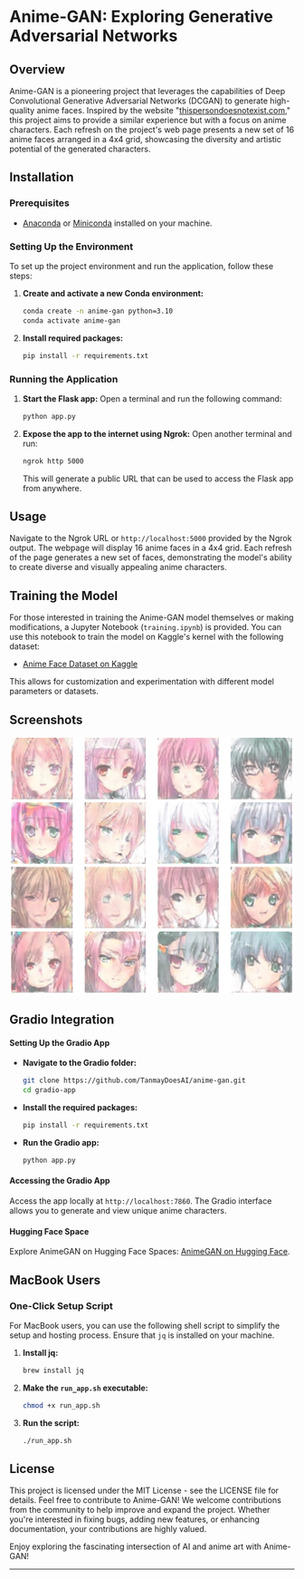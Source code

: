 # Anime-GAN: Exploring Generative Adversarial Networks

## Overview
Anime-GAN is a pioneering project that leverages the capabilities of Deep Convolutional Generative Adversarial Networks (DCGAN) to generate high-quality anime faces. Inspired by the website "[thispersondoesnotexist.com](https://thispersondoesnotexist.com)," this project aims to provide a similar experience but with a focus on anime characters. Each refresh on the project's web page presents a new set of 16 anime faces arranged in a 4x4 grid, showcasing the diversity and artistic potential of the generated characters.

## Installation

### Prerequisites
- [Anaconda](https://www.anaconda.com/) or [Miniconda](https://docs.anaconda.com/free/miniconda/index.html) installed on your machine.

### Setting Up the Environment
To set up the project environment and run the application, follow these steps:

1. **Create and activate a new Conda environment:**
   ```bash
   conda create -n anime-gan python=3.10
   conda activate anime-gan
   ```

2. **Install required packages:**
   ```bash
   pip install -r requirements.txt
   ```

### Running the Application

1. **Start the Flask app:**
   Open a terminal and run the following command:
   ```bash
   python app.py
   ```

2. **Expose the app to the internet using Ngrok:**
   Open another terminal and run:
   ```bash
   ngrok http 5000
   ```
   This will generate a public URL that can be used to access the Flask app from anywhere.

## Usage
Navigate to the Ngrok URL or `http://localhost:5000` provided by the Ngrok output. The webpage will display 16 anime faces in a 4x4 grid. Each refresh of the page generates a new set of faces, demonstrating the model's ability to create diverse and visually appealing anime characters.

## Training the Model
For those interested in training the Anime-GAN model themselves or making modifications, a Jupyter Notebook (`training.ipynb`) is provided. You can use this notebook to train the model on Kaggle's kernel with the following dataset:
- [Anime Face Dataset on Kaggle](https://www.kaggle.com/datasets/splcher/animefacedataset)

This allows for customization and experimentation with different model parameters or datasets.

## Screenshots
![Screenshot of the generations](Screenshot.png)

## Gradio Integration

#### Setting Up the Gradio App

- **Navigate to the Gradio folder:**
   ```bash
   git clone https://github.com/TanmayDoesAI/anime-gan.git
   cd gradio-app
   ```

- **Install the required packages:**
   ```bash
   pip install -r requirements.txt
   ```

- **Run the Gradio app:**
   ```bash
   python app.py
   ```

#### Accessing the Gradio App

Access the app locally at `http://localhost:7860`. The Gradio interface allows you to generate and view unique anime characters.

#### Hugging Face Space

Explore AnimeGAN on Hugging Face Spaces: [AnimeGAN on Hugging Face](https://huggingface.co/spaces/Tanmay09516/animegan).

## MacBook Users

### One-Click Setup Script
For MacBook users, you can use the following shell script to simplify the setup and hosting process. Ensure that `jq` is installed on your machine.

1. **Install jq:**
   ```bash
   brew install jq
   ```

2. **Make the `run_app.sh` executable:**
   ```bash
   chmod +x run_app.sh
   ```

3. **Run the script:**
   ```bash
   ./run_app.sh
   ```

## License
This project is licensed under the MIT License - see the LICENSE file for details.
Feel free to contribute to Anime-GAN! We welcome contributions from the community to help improve and expand the project. Whether you're interested in fixing bugs, adding new features, or enhancing documentation, your contributions are highly valued.

Enjoy exploring the fascinating intersection of AI and anime art with Anime-GAN!

---
